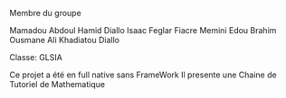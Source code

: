 Membre du groupe 

Mamadou Abdoul Hamid Diallo
Isaac Feglar Fiacre Memini Edou
Brahim Ousmane Ali
Khadiatou Diallo

Classe: GLSIA

Ce projet a été en full native sans FrameWork
Il presente une Chaine de Tutoriel de Mathematique 
